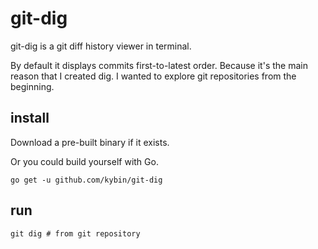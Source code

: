 # git-dig

git-dig is a git diff history viewer in terminal.

By default it displays commits first-to-latest order.
Because it's the main reason that I created dig.
I wanted to explore git repositories from the beginning.


## install

Download a pre-built binary if it exists.

Or you could build yourself with Go.

`go get -u github.com/kybin/git-dig`


## run

`git dig # from git repository`


